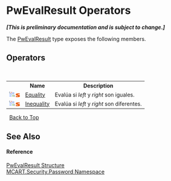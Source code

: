 # PwEvalResult Operators
 _**\[This is preliminary documentation and is subject to change.\]**_

The <a href="ce490786-90eb-803c-6d58-7125afd2adee">PwEvalResult</a> type exposes the following members.


## Operators
&nbsp;<table><tr><th></th><th>Name</th><th>Description</th></tr><tr><td>![Public operator](media/puboperator.gif "Public operator")![Static member](media/static.gif "Static member")</td><td><a href="60ecbc72-7f00-3527-9b96-4503501f0b76">Equality</a></td><td>
Evalúa si *left* y *right* son iguales.</td></tr><tr><td>![Public operator](media/puboperator.gif "Public operator")![Static member](media/static.gif "Static member")</td><td><a href="59a749a4-c3e4-a0a6-4f8d-dcac7b25297a">Inequality</a></td><td>
Evalúa si *left* y *right* son diferentes.</td></tr></table>&nbsp;
<a href="#pwevalresult-operators">Back to Top</a>

## See Also


#### Reference
<a href="ce490786-90eb-803c-6d58-7125afd2adee">PwEvalResult Structure</a><br /><a href="dbbe708a-6e0a-d3f8-20a0-94d530d6d526">MCART.Security.Password Namespace</a><br />